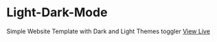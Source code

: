 # Light-Dark-Mode
Simple Website Template with Dark and Light Themes toggler
<a href='https://github.com/anishrajput72/light-and-dark-mode-website'> View Live</a>

